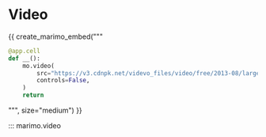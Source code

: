 # Video

{{ create_marimo_embed("""

```python
@app.cell
def __():
    mo.video(
        src="https://v3.cdnpk.net/videvo_files/video/free/2013-08/large_watermarked/hd0992_preview.mp4",
        controls=False,
    )
    return
```

""", size="medium") }}

::: marimo.video
